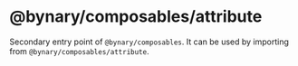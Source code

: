 # @bynary/composables/attribute

Secondary entry point of `@bynary/composables`. It can be used by importing from `@bynary/composables/attribute`.
